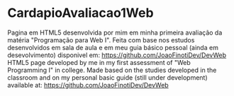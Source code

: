 # CardapioAvaliacao1Web
Pagina em HTML5 desenvolvida por mim em minha primeira avaliação da matéria "Programação para Web I". Feita com base nos estudos desenvolvidos em sala de aula e em meu guia básico pessoal (ainda em desevolvimento) disponivel em: https://github.com/JoaoFinotiDev/DevWeb
<br/>HTML5 page developed by me in my first assessment of "Web Programming I" in college. Made based on the studies developed in the classroom and on my personal basic guide (still under development) available at: https://github.com/JoaoFinotiDev/DevWeb
